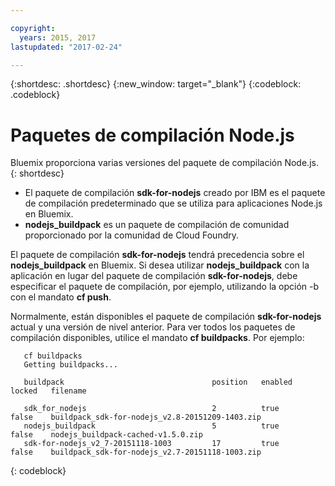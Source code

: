 ```yaml
---

copyright:
  years: 2015, 2017
lastupdated: "2017-02-24"

---
```


{:shortdesc: .shortdesc}
{:new_window: target="_blank"}
{:codeblock: .codeblock}

# Paquetes de compilación Node.js

Bluemix proporciona varias versiones del paquete de compilación Node.js.
{: shortdesc}
* El paquete de compilación **sdk-for-nodejs** creado por IBM es el paquete de compilación predeterminado que se utiliza para aplicaciones Node.js en Bluemix.
* **nodejs_buildpack** es un paquete de compilación de comunidad proporcionado por la comunidad de Cloud Foundry.

El paquete de compilación **sdk-for-nodejs** tendrá precedencia sobre el **nodejs_buildpack** en Bluemix. Si desea utilizar **nodejs_buildpack** con la aplicación en lugar del paquete de compilación **sdk-for-nodejs**, debe especificar el paquete de compilación, por ejemplo, utilizando la opción -b con el mandato **cf push**.

Normalmente, están disponibles el paquete de compilación **sdk-for-nodejs** actual y una versión de nivel anterior.  Para ver todos los paquetes de compilación disponibles, utilice el mandato **cf buildpacks**.  Por ejemplo:

```
   cf buildpacks
   Getting buildpacks...

   buildpack                                 position   enabled   locked   filename   

   sdk_for_nodejs                            2          true      false    buildpack_sdk-for-nodejs_v2.8-20151209-1403.zip
   nodejs_buildpack                          5          true      false    nodejs_buildpack-cached-v1.5.0.zip
   sdk-for-nodejs_v2_7-20151118-1003         17         true      false    buildpack_sdk-for-nodejs_v2.7-20151118-1003.zip
```
{: codeblock}
